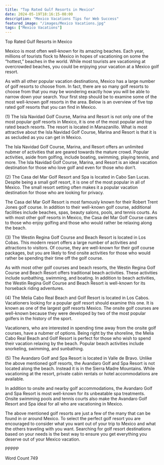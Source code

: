 ```yaml
---
title: "Top Rated Gulf Resorts in Mexico"
date: 2024-05-19T18:16:15-08:00
description: "Mexico Vacations Tips for Web Success"
featured_image: "/images/Mexico Vacations.jpg"
tags: ["Mexico Vacations"]
---
```


Top Rated Gulf Resorts in Mexico

Mexico is most often well-known for its amazing beaches.  Each year, millions of tourists flock to Mexico in hopes of vacationing on some the “hottest,” beaches in the world.  While most tourists are vacationing at overcrowded beaches, you could be enjoying your vacation at a Mexico golf resort.

As with all other popular vacation destinations, Mexico has a large number of golf resorts to choose from.  In fact, there are so many golf resorts to choose from that you may be wondering exactly how you will be able to narrow down your search.  Your first step should be to examine some of the most well-known golf resorts in the area.  Below is an overview of five top rated golf resorts that you can find in Mexico.

(1)  The Isla Navidad Golf Course, Marina and Resort is not only one of the most popular golf resorts in Mexico, it is one of the most popular and top rated beach resorts. The resort is located in Manazanillo. What is most attractive about the Isla Navidad Golf Course, Marina and Resort is that it is as secluded as you can get in Mexico.  

The Isla Navidad Golf Course, Marina, and Resort offers an unlimited nubmer of activities that are geared towards the mature crowd.  Popular activities, aside from golfing, include boating, swimming, playing tennis, and more.  The Isla Navidad Golf Course, Marina, and Resort is an ideal vacation destination for those who love golf and even for those who don’t. 

(2)  The Casa del Mar Golf Resort and Spa is located in Cabo San Lucas.  Despite being a small golf resort, it is one of the most popular in all of Mexico.  The small resort setting often makes it a popular vacation destination for those who are looking for privacy. 

The Casa del Mar Golf Resort is most famously known for their Robert Trent Jones golf course. In addition to their well-known golf course, additional facilities include beaches, spas, beauty salons, pools, and tennis courts.  As with most other golf resorts in Mexico, the Casa del Mar Golf Course caters to those who enjoy golfing and those who would rather be relaxing along the beach.

(3)  The Westin Regina Golf Course and Beach Resort is located in Los Cobas.  This modern resort offers a large number of activities and attractions to visitors. Of course, they are well-known for their golf course packages, but you are likely to find onsite activities for those who would rather be spending their time off the golf course.

As with most other golf courses and beach resorts, the Westin Regina Golf Course and Beach Resort offers traditional beach activities.  These activities include sunbathing, swimming, and boating.  In addition to beach activities, the Westin Regina Golf Course and Beach Resort is well-known for its horseback riding adventures. 

(4)  The Melia Cabo Real Beach and Golf Resort is located in Los Cabos.  Vacationers looking for a popular golf resort should examine this one.  It is known as one of the largest golf resorts Mexico. The onsite golf courses are well-known because they were developed by two of the most popular golfers in the history of the sport.  

Vacationers, who are interested in spending time away from the onsite golf courses, have a nubmer of options. Being right by the shoreline, the Melia Cabo Real Beach and Golf Resort is perfect for those who wish to spend their vacation relaxing by the beach. Popular beach activities include snorkeling, swimming, and sunbathing.  

(5)  The Avandaro Golf and Spa Resort is located in Valle de Bravo.  Unlike the above mentioned golf resorts, the Avandaro Golf and Spa Resort is not located along the beach. Instead it is in the Sierra Madre Mountains. While vacationing at the resort, private cabin rentals or hotel accommodations are available. 

In addition to onsite and nearby golf accommodations, the Avandaro Golf and Spa Resort is most well-known for its unbeatable spa treatments.  Onsite swimming pools and tennis courts also make the Avandaro Golf Resort and Spa ideal for all who are vacationing in Mexico.

The above mentioned golf resorts are just a few of the many that can be found in or around Mexico.  To select the perfect golf resort you are encouraged to consider what you want out of your trip to Mexico and what the others traveling with you want. Searching for golf resort destinations based on your needs is the best way to ensure you get everything you deserve out of your Mexico vacation.

PPPPP

Word Count 749

